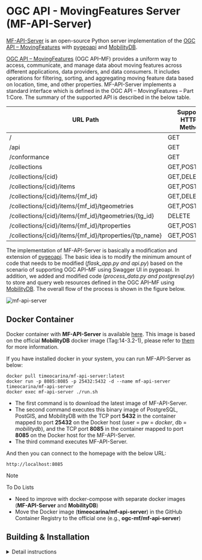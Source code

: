 OGC API - MovingFeatures Server (MF-API-Server)
==========
[MF-API-Server](https://github.com/aistairc/mf-api) is an open-source Python server implementation of the [OGC API – MovingFeatures](https://ogcapi.ogc.org/movingfeatures/) with [pygeoapi](https://github.com/geopython/pygeoapi) and [MobilityDB](https://github.com/MobilityDB/MobilityDB). 

[OGC API – MovingFeatures](https://ogcapi.ogc.org/movingfeatures/) (OGC API–MF) provides a uniform way to access, communicate, and manage data about moving features across different applications, data providers, and data consumers. It includes operations for filtering, sorting, and aggregating moving feature data based on location, time, and other properties. MF-API-Server implements a standard interface which is defined in the OGC API – MovingFeatures – Part 1:Core. The summary of the supported API is described in the below table. 

| URL Path                                               | Supported HTTP(s) Methods |
|--------------------------------------------------------|---------------------------|
| /                                                      | GET                       |
| /api                                                   | GET                       |
| /conformance                                           | GET                       |
| /collections                                           | GET,POST                  |
| /collections/{cid}                                     | GET,DELETE,PUT            |
| /collections/{cid}/items                               | GET,POST                  |
| /collections/{cid}/items/{mf_id}                       | GET,DELETE                |
| /collections/{cid}/items/{mf_id}/tgeometries           | GET,POST                  |
| /collections/{cid}/items/{mf_id}/tgeometries/{tg_id}   | DELETE                    |
| /collections/{cid}/items/{mf_id}/tproperties           | GET,POST                  |
| /collections/{cid}/items/{mf_id}/tproperties/{tp_name} | GET,POST                  |

The implementation of MF-API-Server is basically a modification and extension of [pygeoapi](https://github.com/geopython/pygeoapi). The basic idea is to modify the minimum amount of code that needs to be modified (_flask_app.py and api.py_) based on the scenario of supporting OGC API–MF using Swagger UI in pygeoapi. In addition, we added and modified code (_process_data.py and postgresql.py_) to store and query web resources defined in the OGC API–MF using [MobilityDB](https://github.com/MobilityDB/MobilityDB). The overall flow of the process is shown in the figure below. 

![mf-api-server](https://github.com/aistairc/mf-api/assets/10336074/67cc1071-918a-41c7-a76d-36f7f147c0c4)

Docker Container
----------------

Docker container with **MF-API-Server** is available [here](https://github.com/aistairc/mf-api/blob/main/Dockerfile).
This image is based on the official **MobilityDB** docker image (Tag:14-3.2-1), please refer to [them](https://hub.docker.com/r/mobilitydb/mobilitydb) for more information.

If you have installed docker in your system, you can run MF-API-Server as below:
```commandline
docker pull timeocarina/mf-api-server:latest
docker run -p 8085:8085 -p 25432:5432 -d --name mf-api-server timeocarina/mf-api-server
docker exec mf-api-server ./run.sh
```
* The first command is to download the latest image of MF-API-Server.
* The second command executes this binary image of PostgreSQL, PostGIS, and MobilityDB with the TCP port **5432** in the container mapped to port **25432** on the Docker host (user = pw = _docker_, db = _mobilitydb_), and the TCP port **8085** in the container mapped to port **8085** on the Docker host for the MF-API-Server.
* The third command executes MF-API-Server.

And then you can connect to the homepage with the below URL:
```djangourlpath
http://localhost:8085
```

> [!NOTE] 
> To Do Lists
> * Need to improve with docker-compose with separate docker images (**MF-API-Server** and **MobilityDB**)
> * Move the Docker image (**timeocarina/mf-api-server**) in the GitHub Container Registry to the official one (e.g., **ogc-mf/mf-api-server**)

Building & Installation
-----------------------
<details>
<summary> Detail instructions </summary>

## 1. Database construction
### 1-1) Install Postgresql
- Create the file repository configuration:
```commandline
sudo sh -c 'echo "deb http://apt.postgresql.org/pub/repos/apt $(lsb_release -cs)-pgdg main" > /etc/apt/sources.list.d/pgdg.list'
```

- Import the repository signing key:
```commandline
wget --quiet -O - https://www.postgresql.org/media/keys/ACCC4CF8.asc | sudo apt-key add -
```

- Update the package lists:
```commandline
sudo apt-get update
```

- Install PostgreSQL version 14:
```commandline
sudo apt-get -y install postgresql-14
```

- Install PostGIS
```commandline
sudo apt -y install postgresql-14-postgis-3
```

- Change permissions to edit files
```commandline
sudo chmod 777 /etc/postgresql/14/main/pg_hba.conf
sudo chmod 777 /etc/postgresql/14/main/postgresql.conf
```

- Open file /etc/postgresql/14/main/pg_hba.conf and add at the end
```commandline
sudo nano /etc/postgresql/14/main/pg_hba.conf
> host    all             all             0.0.0.0/0               md5
```

- Open file /etc/postgresql/14/main/postgresql.conf and configure as follows
```commandline
sudo nano /etc/postgresql/14/main/postgresql.conf
> listen_addresses = '*'
> shared_preload_libraries = 'postgis-3'
> max_locks_per_transaction = 128
```

- Restore the original permissions
```commandline
sudo chmod 640 /etc/postgresql/14/main/pg_hba.conf
sudo chmod 644 /etc/postgresql/14/main/postgresql.conf
```

- Log in as postgres user
```commandline
sudo -i -u postgres
```

- Start postgresql service
```commandline
service postgresql restart
```

### 1-2) Install MobilityDB
- Update package list
```commandline
sudo apt update
sudo apt -y upgrade
```

- Install the required packages
```commandline
sudo apt install build-essential cmake libproj-dev libjson-c-dev
```

- Install postgresql-server-dev-14
```commandline
sudo apt install postgresql-server-dev-14 

sudo apt install libgeos-dev   => Install if error in cmake
sudo apt-get install libgsl-dev   => Install if error in cmake
```

- Download mobilityDB package
```commandline
wget https://github.com/MobilityDB/MobilityDB/archive/refs/tags/v1.0.zip
unzip v1.0.zip
mv MobilityDB-1.0 MobilityDB
```

- Create mobilityDB installation file
```commandline
mkdir MobilityDB/build
cd MobilityDB/build
cmake ..

make
```

- Execute mobilityDB installation file
```commandline
sudo make install
```

### 1-3) Create database and extension
- Log in as postgres user
```
sudo -i -u postgres
```

- Set password for user postgres
```
psql -c  "alter role postgres with password 'postgres'"
```

- Create database
```
createdb mobility
```

- Create extension
```
psql mobility -c "CREATE EXTENSION PostGIS"
psql mobility -c "CREATE EXTENSION MobilityDB"
psql mobility -c 'CREATE EXTENSION "uuid-ossp"'
```

### 1-4) Create tables & views (same as /sql/mf-api.sql)
```commandline
psql mobility
```

```postgresql
-- Table collection
CREATE TABLE public.collection (
    collection_id uuid DEFAULT uuid_generate_v4 (),
    collection_property jsonb NULL,
    PRIMARY KEY (collection_id)
);

-- Table MovingFeature
CREATE TABLE public.mfeature (
    collection_id uuid NOT NULL,
    mFeature_id uuid DEFAULT uuid_generate_v4 (),
    mf_geometry geometry NULL,
    mf_property jsonb NULL,
    PRIMARY KEY (collection_id, mFeature_id),
    FOREIGN KEY (collection_id) REFERENCES collection(collection_id)
);

-- Table TemporalGeometry
CREATE TABLE public.tgeometry (
    collection_id uuid NOT NULL,
    mFeature_id uuid NOT NULL,
    tGeometry_id uuid DEFAULT uuid_generate_v4 (),
    tGeometry_property tgeompoint NULL,
    PRIMARY KEY (collection_id, mFeature_id, tGeometry_id),
    FOREIGN KEY (collection_id, mFeature_id) REFERENCES mfeature(collection_id, mFeature_id)
);


-- Table TemporalProperty
CREATE TABLE public.tproperties (
    collection_id uuid NOT NULL,
    mFeature_id uuid NOT NULL,
    tProperties_Name text NOT NULL,
    tProperty jsonb NULL,
    PRIMARY KEY (collection_id, mFeature_id, tProperties_Name),
    FOREIGN KEY (collection_id, mFeature_id) REFERENCES mfeature(collection_id, mFeature_id)
);

-- Table TemporalValues
CREATE TABLE public.tpropertiesvalue (
    collection_id uuid NOT NULL,
    mFeature_id uuid NOT NULL,
    tProperties_Name text NOT NULL,
    pValue_id uuid DEFAULT uuid_generate_v4 (),
    pvalue_float tfloat NULL,
    pvalue_text ttext NULL,
    PRIMARY KEY (collection_id, mFeature_id, tProperties_Name, pValue_id),
    FOREIGN KEY (collection_id, mFeature_id, tProperties_Name) REFERENCES tproperties(collection_id, mFeature_id, tProperties_Name)
);
```

```postgresql
-- View of the combination of collection and MovingFeature
CREATE OR REPLACE VIEW public.collection_mfeature_view
AS SELECT collection.collection_id,
	collection.collection_property,
	string_agg(DISTINCT st_srid(mfeature.mf_geometry)::text, ';'::text) AS crs,
	Max(ST_NDims(mfeature.mf_geometry)) as ndims,
	st_extent(mfeature.mf_geometry)::text AS bbox,
	st_3dextent(mfeature.mf_geometry)::text AS bbox3d,
	st_extent(mfeature.mf_geometry)::geometry AS extent,
	st_3dextent(mfeature.mf_geometry)::geometry AS extent3d
	FROM collection
		LEFT JOIN mfeature ON collection.collection_id = mfeature.collection_id
	GROUP BY collection.collection_id, collection.collection_property;

-- Permissions

ALTER TABLE public.collection_mfeature_view OWNER TO postgres;
GRANT ALL ON TABLE public.collection_mfeature_view TO postgres;


-- View of the combination of MovingFeature and TemporalGeometry
CREATE OR REPLACE VIEW public.mfeature_tgeometry_view
AS SELECT mfeature.collection_id,
	mfeature.mfeature_id,
	st_asgeojson(mfeature.mf_geometry) AS mf_geometry,
	mfeature.mf_property,
	string_agg(DISTINCT srid(tgeometry.tgeometry_property)::text, ';'::text) AS crs,
	extent(tgeometry.tgeometry_property)::text AS bbox,
	extent(tgeometry.tgeometry_property)::geometry AS extent
	FROM mfeature
		LEFT JOIN tgeometry ON mfeature.collection_id = tgeometry.collection_id AND mfeature.mfeature_id = tgeometry.mfeature_id
	GROUP BY mfeature.collection_id, mfeature.mfeature_id, mfeature.mf_geometry, mfeature.mf_property;

-- Permissions

ALTER TABLE public.mfeature_tgeometry_view OWNER TO postgres;
GRANT ALL ON TABLE public.mfeature_tgeometry_view TO postgres;


-- View of converting TemporalGeometry's tgeompoint data to mfjson
CREATE OR REPLACE VIEW public.tgeometry_view
AS SELECT tgeometry.collection_id,
	tgeometry.mfeature_id,
	tgeometry.tgeometry_id,
	asmfjson(tgeometry.tgeometry_property) as tgeometry_property,
	tgeometry.tgeometry_property::geometry AS geom
	FROM tgeometry;

-- Permissions

ALTER TABLE public.tgeometry_view OWNER TO postgres;
GRANT ALL ON TABLE public.tgeometry_view TO postgres;
```

## ２. Pygeoapi construction
### 2-1) Install Python
- Execute the following three lines of command to install python 3.9
```commandline
sudo add-apt-repository ppa:deadsnakes/ppa
sudo apt-get update
sudo apt-get install python3.9-dev python3.9-venv
```

### 2-2) Install pygeoapi
- Run in etc folder。
```commandline
cd /etc
```

- Create pygeoapi folder, create and activate virtual environment
```commandline
sudo mkdir pygeoapi 
cd pygeoapi
sudo chmod -R 777 /etc/pygeoapi/
python3 -m venv pygeoapi 
cd pygeoapi
source bin/activate
```

- download mf-api(pygeoapi)
```commandline
git clone https://github.com/aistairc/mf-api.git
```

- Install the required packages
```commandline
cd mf-api
pip3 install -r requirements.txt
```

- Execute pygeoapi installation
```commandline
python3 setup-mf-api.py install
```

- Run bash file to configure file
```commandline
bash build.sh
```

- Restore the original permissions
```commandline
sudo chmod -R 755 /etc/pygeoapi/
```

- Set environment path
```commandline
export PYGEOAPI_CONFIG=example-config.yml
export PYGEOAPI_OPENAPI=example-openapi.yml
```

### 2-3) Install required libraries in virtual environment
- MEOS (Mobility Engine, Open Source) is a C library which enables the manipulation of temporal and spatio-temporal data
  based on MobilityDB's data types and functions
```
pip install pymeos 	
```

- A Flask extension for handling Cross Origin Resource Sharing (CORS), making cross-origin AJAX possible
```
pip install -U flask-cors	
```

- SQLAlchemy is the Python SQL toolkit and Object Relational Mapper that gives application developers the full power and
  flexibility of SQL
```
pip install SQLAlchemy		
```

- GeoAlchemy 2 is a Python toolkit for working with spatial databases
```
pip install GeoAlchemy2
```

- Psycopg is the most popular PostgreSQL database adapter for the Python programming language
```
pip install psycopg2-binary
```

- MobilityDB-python is a database adapter to access MobilityDB from Python
```
pip install python-mobilitydb
```

## 3. Start pygeoapi
- Start server
```commandline
pygeoapi serve
```

- Run in another terminal and open homepage
```commandline
curl http://localhost:8085 # Or open in web browser
```
</details>
